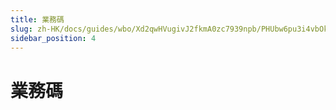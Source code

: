 ```yaml
---
title: 業務碼
slug: zh-HK/docs/guides/wbo/Xd2qwHVugivJ2fkmA0zc7939npb/PHUbw6pu3i4vbOkHeLVcpnlTn6f
sidebar_position: 4
---
```



# 業務碼

